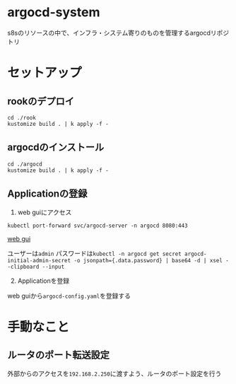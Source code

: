 # argocd-system
s8sのリソースの中で、インフラ・システム寄りのものを管理するargocdリポジトリ

# セットアップ
## rookのデプロイ
```
cd ./rook
kustomize build . | k apply -f -
```

## argocdのインストール
```
cd ./argocd
kustomize build . | k apply -f -
```

## Applicationの登録

1. web guiにアクセス

```
kubectl port-forward svc/argocd-server -n argocd 8080:443
```

[web gui](localhost:8080)

ユーザーは`admin` パスワードは`kubectl -n argocd get secret argocd-initial-admin-secret -o jsonpath={.data.password} | base64 -d | xsel --clipboard --input`


2. Applicationを登録

web guiから`argocd-config.yaml`を登録する

# 手動なこと
## ルータのポート転送設定
外部からのアクセスを`192.168.2.250`に渡すよう、ルータのポート設定を行う
